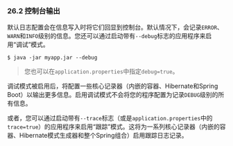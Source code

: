 ### 26.2 控制台输出

默认日志配置会在信息写入时将它们回显到控制台。默认情况下，会记录`ERROR`、`WARN`和`INFO`级别的信息。您还可以通过启动带有`--debug`标志的应用程序来启用“调试”模式。

```
$ java -jar myapp.jar --debug
```

>您也可以在`application.properties`中指定`debug=true`。

调试模式被启用后，将配置一些核心记录器（内嵌的容器、Hibernate和Spring Boot）以输出更多信息。启用调试模式不会将您的程序配置为记录`DEBUG`级别的所有信息。

或者，您可以通过启动带有`--trace`标志（或是`application.properties`中的`trace=true`）的应用程序来启用“跟踪”模式。这将为一系列核心记录器（内嵌的容器、Hibernate模式生成器和整个Spring组合）启用跟踪日志记录。
